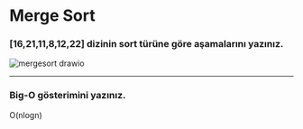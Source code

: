 # Merge Sort

### [16,21,11,8,12,22] dizinin sort türüne göre aşamalarını yazınız.
  ![mergesort drawio](https://github.com/zeyneppcelik/Patika-Veri-yapilari-ve-Algoritmalar/assets/146123502/ee9c5f0f-d6d8-4d96-b637-a6b87a509fe2)
******
### Big-O gösterimini yazınız.

O(nlogn)

